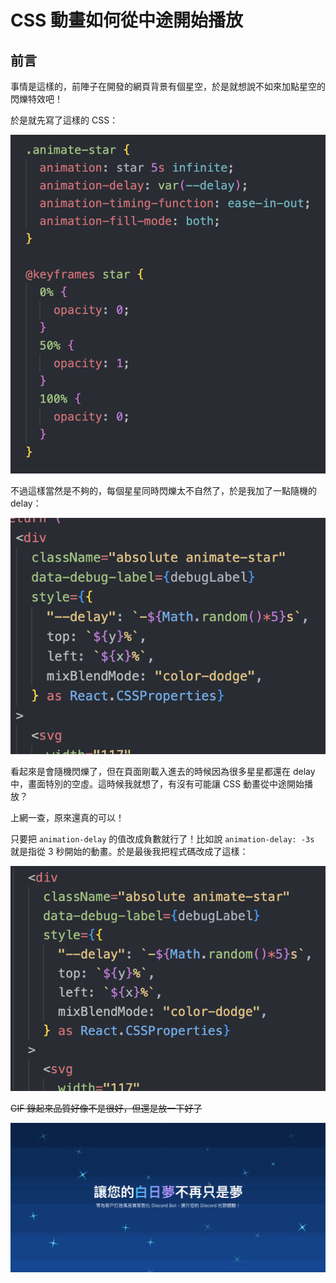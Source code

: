 # CSS 動畫如何從中途開始播放
## 前言
事情是這樣的，前陣子在開發的網頁背景有個星空，於是就想說不如來加點星空的閃爍特效吧！

於是就先寫了這樣的 CSS：

![alt text](https://github.com/dada878/blog/blob/master/assets/dddimage-3.png?raw=true)

不過這樣當然是不夠的，每個星星同時閃爍太不自然了，於是我加了一點隨機的 delay：

![alt text](https://github.com/dada878/blog/blob/master/assets/dddimage-2.png?raw=true)

看起來是會隨機閃爍了，但在頁面剛載入進去的時候因為很多星星都還在 delay 中，畫面特別的空虛。這時候我就想了，有沒有可能讓 CSS 動畫從中途開始播放？

上網一查，原來還真的可以！

只要把 `animation-delay` 的值改成負數就行了！比如說 `animation-delay: -3s` 就是指從 3 秒開始的動畫。於是最後我把程式碼改成了這樣：

![alt text](https://github.com/dada878/blog/blob/master/assets/dddimage.png?raw=true)

~~GIF 錄起來品質好像不是很好，但還是放一下好了~~

![](https://github.com/dada878/blog/blob/master/assets/daydream_demo.gif?raw=true)